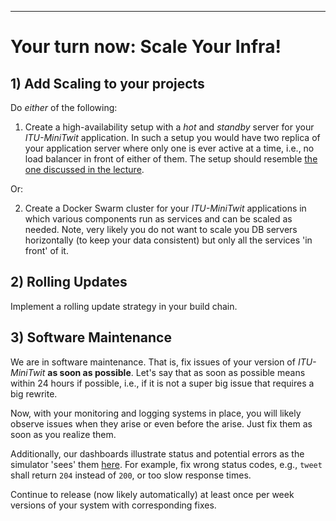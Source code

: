 -----------

# Your turn now: Scale Your Infra!


## 1) Add Scaling to your projects

Do _either_ of the following:

  1. Create a high-availability setup with a _hot_ and _standby_ server for your _ITU-MiniTwit_ application. In such a setup you would have two replica of your application server where only one is ever active at a time, i.e., no load balancer in front of either of them.
  The setup should resemble [the one discussed in the lecture](https://www.digitalocean.com/community/tutorials/how-to-set-up-highly-available-web-servers-with-keepalived-and-floating-ips-on-ubuntu-14-04).

Or: 

  2. Create a Docker Swarm cluster for your _ITU-MiniTwit_ applications in which various components run as services and can be scaled as needed. Note, very likely you do not want to scale you DB servers horizontally (to keep your data consistent) but only all the services 'in front' of it.
  
## 2) Rolling Updates

Implement a rolling update strategy in your build chain.



## 3) Software Maintenance


We are in software maintenance. That is, fix issues of your version of _ITU-MiniTwit_ **as soon as possible**. Let's say that as soon as possible means within 24 hours if possible, i.e., if it is not a super big issue that requires a big rewrite. 

Now, with your monitoring and logging systems in place, you will likely observe issues when they arise or even before the arise. Just fix them as soon as you realize them.

Additionally, our dashboards illustrate status and potential errors as the simulator 'sees' them [here](http://138.68.93.2/status.html). For example, fix wrong status codes, e.g., `tweet` shall return `204` instead of `200`, or too slow response times.

Continue to release (now likely automatically) at least once per week versions of your system with corresponding fixes.